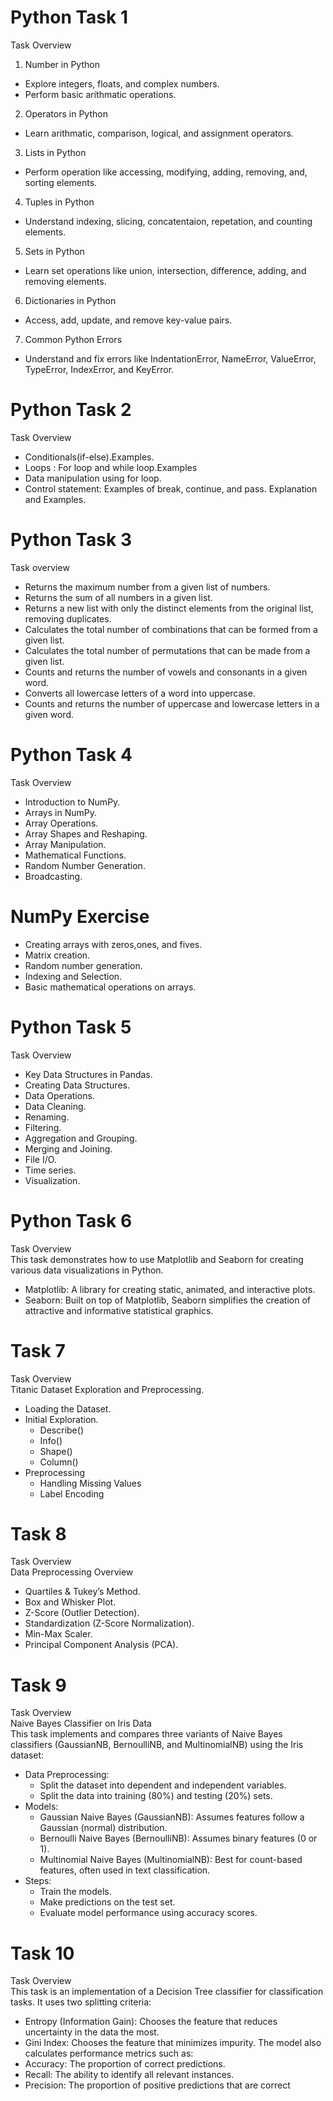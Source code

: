 # Python Task 1
Task Overview
 1. Number in Python
   * Explore integers, floats, and complex numbers.
   * Perform basic arithmatic operations.
 2. Operators in Python
   * Learn arithmatic, comparison, logical, and assignment operators.
 3. Lists in Python
   * Perform operation like accessing, modifying, adding, removing, and, sorting elements.
 4. Tuples in Python
   * Understand indexing, slicing, concatentaion, repetation, and counting elements.
 5. Sets in Python
   * Learn set operations like union, intersection, difference, adding, and removing elements.
 6. Dictionaries in Python
   * Access, add, update, and remove key-value pairs.
 7. Common Python Errors
   * Understand and fix errors like IndentationError, NameError, ValueError, TypeError, IndexError, and KeyError.


# Python Task 2
Task Overview  
  * Conditionals(if-else).Examples.  
  * Loops : For loop and while loop.Examples  
  * Data manipulation using for loop.  
  * Control statement: Examples of break, continue, and pass. Explanation and Examples.


# Python Task 3
Task overview
  * Returns the maximum number from a given list of numbers.
  * Returns the sum of all numbers in a given list.
  * Returns a new list with only the distinct elements from the original list, removing duplicates.
  * Calculates the total number of combinations that can be formed from a given list.
  * Calculates the total number of permutations that can be made from a given list.
  * Counts and returns the number of vowels and consonants in a given word.
  * Converts all lowercase letters of a word into uppercase.
  * Counts and returns the number of uppercase and lowercase letters in a given word.

# Python Task 4
 Task Overview
  * Introduction to NumPy.
  * Arrays in NumPy.
  * Array Operations.
  * Array Shapes and Reshaping.
  * Array Manipulation.
  * Mathematical Functions.
  * Random Number Generation.
  * Broadcasting.

# NumPy Exercise
  * Creating arrays with zeros,ones, and fives.
  * Matrix creation.
  * Random number generation.
  * Indexing and Selection.
  * Basic mathematical operations on arrays.

# Python Task 5
  Task Overview
  * Key Data Structures in Pandas.
  * Creating Data Structures.
  * Data Operations.
  * Data Cleaning.
  * Renaming.
  * Filtering.
  * Aggregation and Grouping.
  * Merging and Joining.
  * File I/O.
  * Time series.
  * Visualization.

# Python Task 6
  Task Overview  
  This task demonstrates how to use Matplotlib and Seaborn for creating various data visualizations in Python.
  * Matplotlib: A library for creating static, animated, and interactive plots.
  * Seaborn: Built on top of Matplotlib, Seaborn simplifies the creation of attractive and informative statistical graphics.

# Task 7
  Task Overview  
  Titanic Dataset Exploration and Preprocessing.
  * Loading the Dataset.
  * Initial Exploration.
       * Describe()
       * Info()
       * Shape()
       * Column()
  * Preprocessing
       * Handling Missing Values
       * Label Encoding

# Task 8
  Task Overview  
  Data Preprocessing Overview
  * Quartiles & Tukey’s Method.
  * Box and Whisker Plot.
  * Z-Score (Outlier Detection).
  * Standardization (Z-Score Normalization).
  * Min-Max Scaler.
  * Principal Component Analysis (PCA).

# Task 9
  Task Overview  
  Naive Bayes Classifier on Iris Data  
  This task implements and compares three variants of Naive Bayes classifiers (GaussianNB, BernoulliNB, and MultinomialNB) using the Iris dataset:  
  * Data Preprocessing:  
    * Split the dataset into dependent and independent variables.  
    * Split the data into training (80%) and testing (20%) sets.  
  * Models:  
    * Gaussian Naive Bayes (GaussianNB): Assumes features follow a Gaussian (normal) distribution.  
    * Bernoulli Naive Bayes (BernoulliNB): Assumes binary features (0 or 1).  
    * Multinomial Naive Bayes (MultinomialNB): Best for count-based features, often used in text classification.  
  * Steps:  
    * Train the models.  
    * Make predictions on the test set.  
    * Evaluate model performance using accuracy scores.  

# Task 10
  Task Overview  
  This task is an implementation of a Decision Tree classifier for classification tasks. It uses two splitting criteria:  
  * Entropy (Information Gain): Chooses the feature that reduces uncertainty in the data the most.
  * Gini Index: Chooses the feature that minimizes impurity.
  The model also calculates performance metrics such as:  
  * Accuracy: The proportion of correct predictions.
  * Recall: The ability to identify all relevant instances.
  * Precision: The proportion of positive predictions that are correct
  

